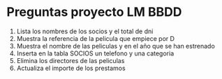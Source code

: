 # Preguntas proyecto LM BBDD
1. Lista los nombres de los socios y el total de dni
2. Muestra la referencia de la pelicula que empiece por D
3. Muestra el nombre de las peliculas y en el año que se han estrenado
4. Inserta en la tabla SOCIOS un telefono y una categoria
5. Elimina los directores de las peliculas
6. Actualiza el importe de los prestamos 
